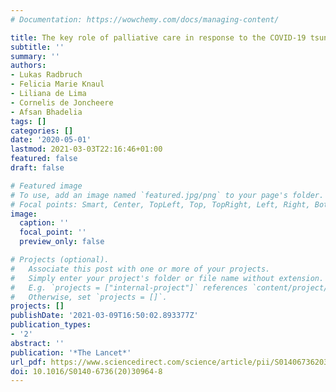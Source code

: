 ```yaml
---
# Documentation: https://wowchemy.com/docs/managing-content/

title: The key role of palliative care in response to the COVID-19 tsunami of suffering
subtitle: ''
summary: ''
authors:
- Lukas Radbruch
- Felicia Marie Knaul
- Liliana de Lima
- Cornelis de Joncheere
- Afsan Bhadelia
tags: []
categories: []
date: '2020-05-01'
lastmod: 2021-03-03T22:16:46+01:00
featured: false
draft: false

# Featured image
# To use, add an image named `featured.jpg/png` to your page's folder.
# Focal points: Smart, Center, TopLeft, Top, TopRight, Left, Right, BottomLeft, Bottom, BottomRight.
image:
  caption: ''
  focal_point: ''
  preview_only: false

# Projects (optional).
#   Associate this post with one or more of your projects.
#   Simply enter your project's folder or file name without extension.
#   E.g. `projects = ["internal-project"]` references `content/project/deep-learning/index.md`.
#   Otherwise, set `projects = []`.
projects: []
publishDate: '2021-03-09T16:50:02.893377Z'
publication_types:
- '2'
abstract: ''
publication: '*The Lancet*'
url_pdf: https://www.sciencedirect.com/science/article/pii/S0140673620309648
doi: 10.1016/S0140-6736(20)30964-8
---
```

